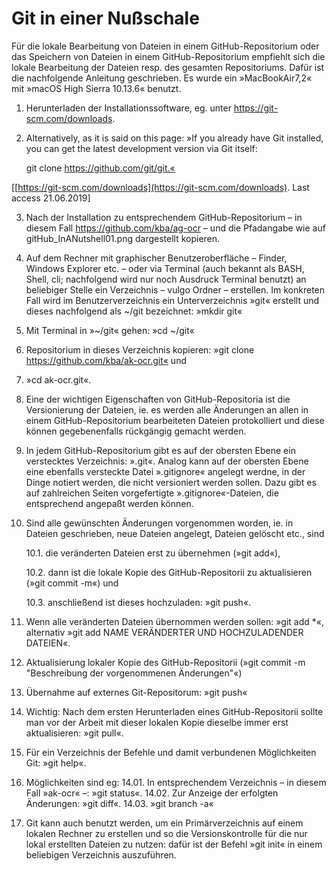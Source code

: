 # Git in einer Nußschale

Für die lokale Bearbeitung von Dateien in einem GitHub-Repositorium oder das Speichern von Dateien in einem GitHub-Repositorium empfiehlt sich die lokale Bearbeitung der Dateien resp. des gesamten Repositoriums. Dafür ist die nachfolgende Anleitung geschrieben. Es wurde ein »MacBookAir7,2« mit »macOS High Sierra 10.13.6« benutzt.  

01. Herunterladen der Installationssoftware, eg. unter https://git-scm.com/downloads.
02. Alternatively, as it is said on this page:
	»If you already have Git installed, you can get the latest development version via Git itself:

	git clone https://github.com/git/git.«

[[https://git-scm.com/downloads](https://git-scm.com/downloads). Last access 21.06.2019]

03. Nach der Installation zu entsprechendem GitHub-Repositorium – in diesem Fall https://github.com/kba/ag-ocr – und die Pfadangabe wie auf gitHub_InANutshell01.png dargestellt kopieren.
04. Auf dem Rechner mit graphischer Benutzeroberfläche – Finder, Windows Explorer etc. – oder via Terminal (auch bekannt als BASH, Shell, cli; nachfolgend wird nur noch Ausdruck Terminal benutzt) an beliebiger Stelle ein Verzeichnis – vulgo Ordner – erstellen. Im konkreten Fall wird im Benutzerverzeichnis ein Unterverzeichnis »git« erstellt und dieses nachfolgend als ~/git bezeichnet: »mkdir git«
05. Mit Terminal in »~/git« gehen: »cd ~/git«
06. Repositorium in dieses Verzeichnis kopieren: »git clone https://github.com/kba/ak-ocr.git« und
07. »cd ak-ocr.git«.
6. Eine der wichtigen Eigenschaften von GitHub-Repositoria ist die Versionierung der Dateien, ie. es werden alle Änderungen an allen in einem GitHub-Repositorium bearbeiteten Dateien protokolliert und diese können gegebenenfalls rückgängig gemacht werden.
07. In jedem GitHub-Repositorium gibt es auf der obersten Ebene ein verstecktes Verzeichnis: ».git«. Analog kann auf der obersten Ebene eine ebenfalls versteckte Datei ».gitignore« angelegt werdne, in der Dinge notiert werden, die nicht versioniert werden sollen. Dazu gibt es auf zahlreichen Seiten vorgefertigte ».gitignore«-Dateien, die entsprechend angepaßt werden können.
08. Sind alle gewünschten Änderungen vorgenommen worden, ie. in Dateien geschrieben, neue Dateien angelegt, Dateien gelöscht etc., sind 

	10.1. die veränderten Dateien erst zu übernehmen (»git add«),

	10.2. dann ist die lokale Kopie des GitHub-Repositorii zu aktualisieren (»git commit -m«) und

	10.3. anschließend ist dieses hochzuladen: »git push«.

09. Wenn alle veränderten Dateien übernommen werden sollen: »git add *«, alternativ »git add NAME VERÄNDERTER UND HOCHZULADENDER DATEIEN«.
10. Aktualisierung lokaler Kopie des GitHub-Repositorii (»git commit -m "Beschreibung der vorgenommenen Änderungen"«)
11. Übernahme auf externes Git-Repositorum: »git push«
12. Wichtig: Nach dem ersten Herunterladen eines GitHub-Repositorii sollte man vor der Arbeit mit dieser lokalen Kopie dieselbe immer erst aktualisieren: »git pull«.
13. Für ein Verzeichnis der Befehle und damit verbundenen Möglichkeiten Git: »git help«.
14. Möglichkeiten sind eg:
	14.01. In entsprechendem Verzeichnis – in diesem Fall »ak-ocr« –: »git status«.
	14.02. Zur Anzeige der erfolgten Änderungen: »git diff«.
	14.03. »git branch -a«
14. Git kann auch benutzt werden, um ein Primärverzeichnis auf einem lokalen Rechner zu erstellen und so die Versionskontrolle für die nur lokal erstellten Dateien zu nutzen: dafür ist der Befehl »git init« in einem beliebigen Verzeichnis auszuführen.